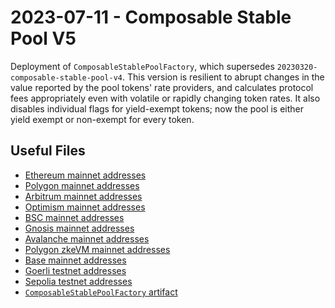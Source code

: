 # 2023-07-11 - Composable Stable Pool V5

Deployment of `ComposableStablePoolFactory`, which supersedes `20230320-composable-stable-pool-v4`.
This version is resilient to abrupt changes in the value reported by the pool tokens' rate providers, and calculates
protocol fees appropriately even with volatile or rapidly changing token rates.
It also disables individual flags for yield-exempt tokens; now the pool is either yield exempt or non-exempt for every
token.

## Useful Files

- [Ethereum mainnet addresses](./output/mainnet.json)
- [Polygon mainnet addresses](./output/polygon.json)
- [Arbitrum mainnet addresses](./output/arbitrum.json)
- [Optimism mainnet addresses](./output/optimism.json)
- [BSC mainnet addresses](./output/bsc.json)
- [Gnosis mainnet addresses](./output/gnosis.json)
- [Avalanche mainnet addresses](./output/avalanche.json)
- [Polygon zkeVM mainnet addresses](./output/zkevm.json)
- [Base mainnet addresses](./output/base.json)
- [Goerli testnet addresses](./output/goerli.json)
- [Sepolia testnet addresses](./output/sepolia.json)
- [`ComposableStablePoolFactory` artifact](./artifact/ComposableStablePoolFactory.json)
